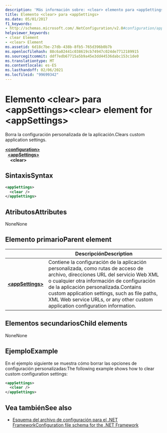 ```yaml
---
description: 'Más información sobre: <clear> elemento para <appSettings>'
title: Elemento <clear> para <appSettings>
ms.date: 05/01/2017
f1_keywords:
- http://schemas.microsoft.com/.NetConfiguration/v2.0#configuration/appSettings/clear
helpviewer_keywords:
- clear Element
- <clear> Element
ms.assetid: 6d18c7be-27db-438b-8fb5-765d396b0b7b
ms.openlocfilehash: 88c6a02441c038619cb74947c024de7712189915
ms.sourcegitcommit: ddf7edb67715a5b9a45e3dd44536dabc153c1de0
ms.translationtype: MT
ms.contentlocale: es-ES
ms.lasthandoff: 02/06/2021
ms.locfileid: "99699342"
---
```

# <a name="clear-element-for-appsettings"></a><span data-ttu-id="d5e28-103">Elemento \<clear> para \<appSettings></span><span class="sxs-lookup"><span data-stu-id="d5e28-103">\<clear> element for \<appSettings></span></span>

<span data-ttu-id="d5e28-104">Borra la configuración personalizada de la aplicación.</span><span class="sxs-lookup"><span data-stu-id="d5e28-104">Clears custom application settings.</span></span>

[**\<configuration>**](../configuration-element.md)\
&nbsp;&nbsp;[**\<appSettings>**](appsettings-element-for-configuration.md)\
&nbsp;&nbsp;&nbsp;&nbsp;**\<clear>**

## <a name="syntax"></a><span data-ttu-id="d5e28-105">Sintaxis</span><span class="sxs-lookup"><span data-stu-id="d5e28-105">Syntax</span></span>

```xml
<appSettings>
  <clear />
</appSettings>
```

## <a name="attributes"></a><span data-ttu-id="d5e28-106">Atributos</span><span class="sxs-lookup"><span data-stu-id="d5e28-106">Attributes</span></span>

<span data-ttu-id="d5e28-107">None</span><span class="sxs-lookup"><span data-stu-id="d5e28-107">None</span></span>

## <a name="parent-element"></a><span data-ttu-id="d5e28-108">Elemento primario</span><span class="sxs-lookup"><span data-stu-id="d5e28-108">Parent element</span></span>

|     | <span data-ttu-id="d5e28-109">Descripción</span><span class="sxs-lookup"><span data-stu-id="d5e28-109">Description</span></span> |
| --- | ----------- |
| [**\<appSettings>**](appsettings-element-for-configuration.md) | <span data-ttu-id="d5e28-110">Contiene la configuración de la aplicación personalizada, como rutas de acceso de archivo, direcciones URL del servicio Web XML o cualquier otra información de configuración de la aplicación personalizada.</span><span class="sxs-lookup"><span data-stu-id="d5e28-110">Contains custom application settings, such as file paths, XML Web service URLs, or any other custom application configuration information.</span></span> |

## <a name="child-elements"></a><span data-ttu-id="d5e28-111">Elementos secundarios</span><span class="sxs-lookup"><span data-stu-id="d5e28-111">Child elements</span></span>

<span data-ttu-id="d5e28-112">None</span><span class="sxs-lookup"><span data-stu-id="d5e28-112">None</span></span>

## <a name="example"></a><span data-ttu-id="d5e28-113">Ejemplo</span><span class="sxs-lookup"><span data-stu-id="d5e28-113">Example</span></span>

<span data-ttu-id="d5e28-114">En el ejemplo siguiente se muestra cómo borrar las opciones de configuración personalizadas:</span><span class="sxs-lookup"><span data-stu-id="d5e28-114">The following example shows how to clear custom configuration settings:</span></span>

```xml
<appSettings>
  <clear />
</appSettings>
```

## <a name="see-also"></a><span data-ttu-id="d5e28-115">Vea también</span><span class="sxs-lookup"><span data-stu-id="d5e28-115">See also</span></span>

- [<span data-ttu-id="d5e28-116">Esquema del archivo de configuración para el .NET Framework</span><span class="sxs-lookup"><span data-stu-id="d5e28-116">Configuration file schema for the .NET Framework</span></span>](../index.md)
